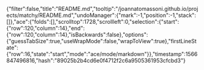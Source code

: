 {"filter":false,"title":"README.md","tooltip":"/joannatomassoni.github.io/projects/matchy/README.md","undoManager":{"mark":-1,"position":-1,"stack":[]},"ace":{"folds":[],"scrolltop":1728,"scrollleft":0,"selection":{"start":{"row":120,"column":14},"end":{"row":120,"column":14},"isBackwards":false},"options":{"guessTabSize":true,"useWrapMode":false,"wrapToView":true},"firstLineState":{"row":16,"state":"start","mode":"ace/mode/markdown"}},"timestamp":1566847496816,"hash":"89025b2b4cd6e0f4712f2c6a9505361953cfcbd3"}